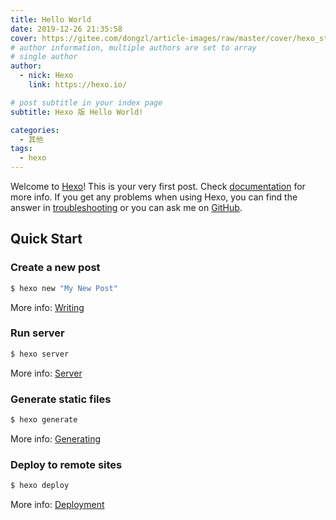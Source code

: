 ```yaml
---
title: Hello World
date: 2019-12-26 21:35:58
cover: https://gitee.com/dongzl/article-images/raw/master/cover/hexo_study.png
# author information, multiple authors are set to array
# single author
author:
  - nick: Hexo
    link: https://hexo.io/

# post subtitle in your index page
subtitle: Hexo 版 Hello World!

categories: 
  - 其他
tags: 
  - hexo
---
```

Welcome to [Hexo](https://hexo.io/)! This is your very first post. Check [documentation](https://hexo.io/docs/) for more info. If you get any problems when using Hexo, you can find the answer in [troubleshooting](https://hexo.io/docs/troubleshooting.html) or you can ask me on [GitHub](https://github.com/hexojs/hexo/issues).

## Quick Start

### Create a new post

``` bash
$ hexo new "My New Post"
```

<!-- more -->

More info: [Writing](https://hexo.io/docs/writing.html)

### Run server

``` bash
$ hexo server
```

More info: [Server](https://hexo.io/docs/server.html)

### Generate static files

``` bash
$ hexo generate
```

More info: [Generating](https://hexo.io/docs/generating.html)

### Deploy to remote sites

``` bash
$ hexo deploy
```

More info: [Deployment](https://hexo.io/docs/deployment.html)
